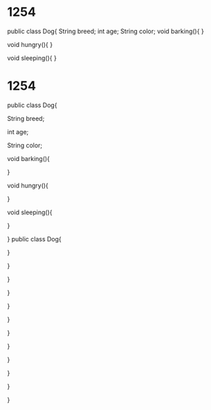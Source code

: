 # 1254
public class Dog{
  String breed;
  int age;
  String color;
  void barking(){
  }
 
  void hungry(){
  }
 
  void sleeping(){
  }
# 1254

public class Dog{

  String breed;

  int age;

  String color;

  void barking(){

  }

 

  void hungry(){

  }

 

  void sleeping(){

  }

}
public class Dog{

}

}

}

}

}

}

}

}

}

}

}

}
